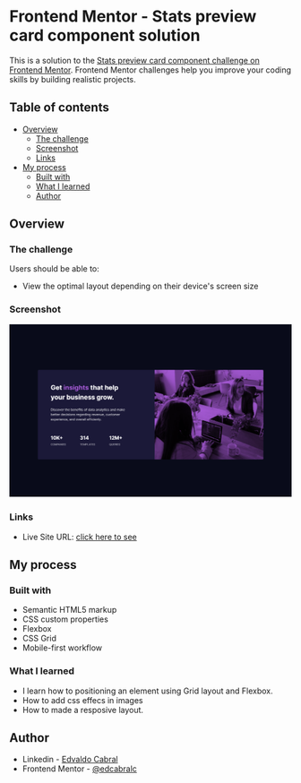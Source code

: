 # Frontend Mentor - Stats preview card component solution

This is a solution to the [Stats preview card component challenge on Frontend Mentor](https://www.frontendmentor.io/challenges/stats-preview-card-component-8JqbgoU62). Frontend Mentor challenges help you improve your coding skills by building realistic projects.

## Table of contents

-   [Overview](#overview)
    -   [The challenge](#the-challenge)
    -   [Screenshot](#screenshot)
    -   [Links](#links)
-   [My process](#my-process)
    -   [Built with](#built-with)
    -   [What I learned](#what-i-learned)
    -   [Author](#author)

## Overview

### The challenge

Users should be able to:

-   View the optimal layout depending on their device's screen size

### Screenshot

![](./screenshot.png)

### Links

-   Live Site URL: [click here to see](https://frontendmentor-solutions-m8x20mjik-edcabralc.vercel.app)

## My process

### Built with

-   Semantic HTML5 markup
-   CSS custom properties
-   Flexbox
-   CSS Grid
-   Mobile-first workflow

### What I learned

-   I learn how to positioning an element using Grid layout and Flexbox.
-   How to add css effecs in images
-   How to made a resposive layout.

## Author

-   Linkedin - [Edvaldo Cabral](https://www.linkedin.com/in/edcabralc/)
-   Frontend Mentor - [@edcabralc](https://www.frontendmentor.io/profile/edcabralc)
